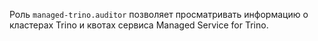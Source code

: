 Роль `managed-trino.auditor` позволяет просматривать информацию о кластерах Trino и квотах сервиса Managed Service for Trino.